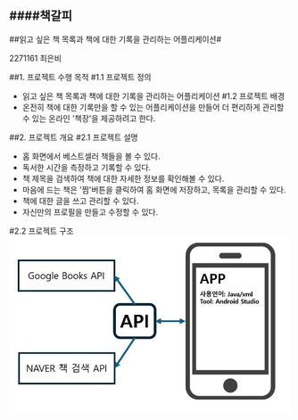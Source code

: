 ####책갈피
----------------------------------
##읽고 싶은 책 목록과 책에 대한 기록을 관리하는 어플리케이션#

2271161 최은비

##1. 프로젝트 수행 목적
#1.1 프로젝트 정의
 * 읽고 싶은 책 목록과 책에 대한 기록을 관리하는 어플리케이션
#1.2 프로젝트 배경
 * 온전히 책에 대한 기록만을 할 수 있는 어플리케이션을 만들어 더 편리하게 관리할 수 있는 온라인 '책장'을 제공하려고 한다.

##2. 프로젝트 개요
#2.1 프로젝트 설명

* 홈 화면에서 베스트셀러 책들을 볼 수 있다.
* 독서한 시간을 측정하고 기록할 수 있다.
* 책 제목을 검색하여 책에 대한 자세한 정보를 확인해볼 수 있다.
* 마음에 드는 책은 '찜'버튼을 클릭하여 홈 화면에 저장하고, 목록을 관리할 수 있다.
* 책에 대한 글을 쓰고 관리할 수 있다.
* 자신만의 프로필을 만들고 수정할 수 있다.

#2.2 프로젝트 구조
![로컬 이미지](app.JPG)
